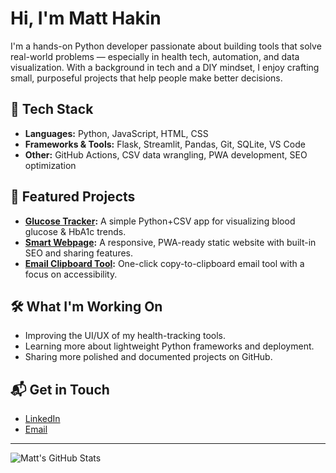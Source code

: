 # Hi, I'm Matt Hakin

I'm a hands-on Python developer passionate about building tools that solve real-world problems — especially in health tech, automation, and data visualization. With a background in tech and a DIY mindset, I enjoy crafting small, purposeful projects that help people make better decisions.

## 🔧 Tech Stack
- **Languages:** Python, JavaScript, HTML, CSS
- **Frameworks & Tools:** Flask, Streamlit, Pandas, Git, SQLite, VS Code
- **Other:** GitHub Actions, CSV data wrangling, PWA development, SEO optimization

## 📌 Featured Projects

- **[Glucose Tracker](https://github.com/mattyhakin/glucose-tracker):** A simple Python+CSV app for visualizing blood glucose & HbA1c trends.
- **[Smart Webpage](https://github.com/mattyhakin/personal-website):** A responsive, PWA-ready static website with built-in SEO and sharing features.
- **[Email Clipboard Tool](https://github.com/mattyhakin/email-clipboard):** One-click copy-to-clipboard email tool with a focus on accessibility.

## 🛠️ What I'm Working On
- Improving the UI/UX of my health-tracking tools.
- Learning more about lightweight Python frameworks and deployment.
- Sharing more polished and documented projects on GitHub.

## 📬 Get in Touch
- [LinkedIn](https://www.linkedin.com/in/mattyhakin/)
- [Email](mailto:mattyhakin@gmail.com) 

---

![Matt's GitHub Stats](https://github-readme-stats.vercel.app/api?username=mattyhakin&show_icons=true&theme=default)
